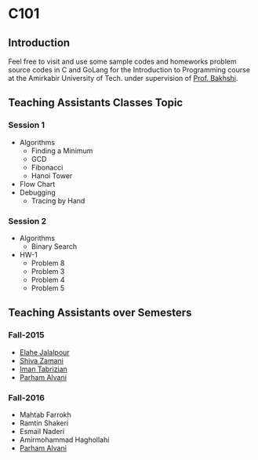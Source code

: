 # C101
## Introduction
Feel free to visit and use some sample codes and homeworks problem source codes in C and GoLang for the
Introduction to Programming course at the Amirkabir University of Tech.
under supervision of [Prof. Bakhshi](http://ceit.aut.ac.ir/~bakhshis/).

## Teaching Assistants Classes Topic
### Session 1
- Algorithms
    * Finding a Minimum
    * GCD
    * Fibonacci
    * Hanoi Tower
- Flow Chart
- Debugging
    * Tracing by Hand

### Session 2
- Algorithms
    * Binary Search
- HW-1
    * Problem 8
    * Problem 3
    * Problem 4
    * Problem 5

## Teaching Assistants over Semesters
### Fall-2015
* [Elahe Jalalpour](https://github.com/elahejalalpour)
* [Shiva Zamani](https://github.com/shiva-z)
* [Iman Tabrizian](https://github.com/Tabrizian)
* [Parham Alvani](https://github.com/1995parham)

### Fall-2016
* Mahtab Farrokh
* Ramtin Shakeri
* Esmail Naderi
* Amirmohammad Haghollahi
* [Parham Alvani](https://github.com/1995parham)
